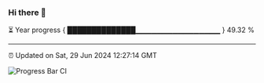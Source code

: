 ### Hi there 👋

⏳ Year progress { ██████████████▁▁▁▁▁▁▁▁▁▁▁▁▁▁▁▁ } 49.32 %

---

⏰ Updated on Sat, 29 Jun 2024 12:27:14 GMT

![Progress Bar CI](https://github.com/liununu/liununu/workflows/Progress%20Bar%20CI/badge.svg)
